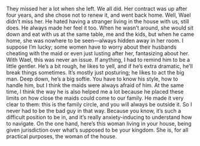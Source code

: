 They missed her a lot when she left. We all did. Her contract was up after four years, and she chose not to renew it, and went back home. Well, Wael didn’t miss her. He hated having a stranger living in the house with us, still does. He always made her feel it too. When he wasn’t around, she would sit down and eat with us at the same table, me and the kids, but when he came home, she was nowhere to be seen—always hidden away in her room. I suppose I’m lucky; some women have to worry about their husbands cheating with the maid or even just lusting after her, fantasizing about her. With Wael, this was never an issue. If anything, I had to remind him to be a little gentler. He’s a bit rough, he likes to yell, and if he’s extra dramatic, he’ll break things sometimes. It’s mostly just posturing; he likes to act the big man. Deep down, he’s a big softie. You have to know his style, how to handle him, but I think the maids were always afraid of him. At the same time, I think the way he is also helped me a lot because he placed these limits on how close the maids could come to our family. He made it very clear to them: this is the family circle, and you will always be outside it. So I never had to be the bad guy in that way. Because you know, it’s such a difficult position to be in, and it’s really anxiety-inducing to understand how to navigate. On the one hand, here’s this woman living in your house, being given jurisdiction over what’s supposed to be your kingdom. She is, for all practical purposes, the woman of the house.
